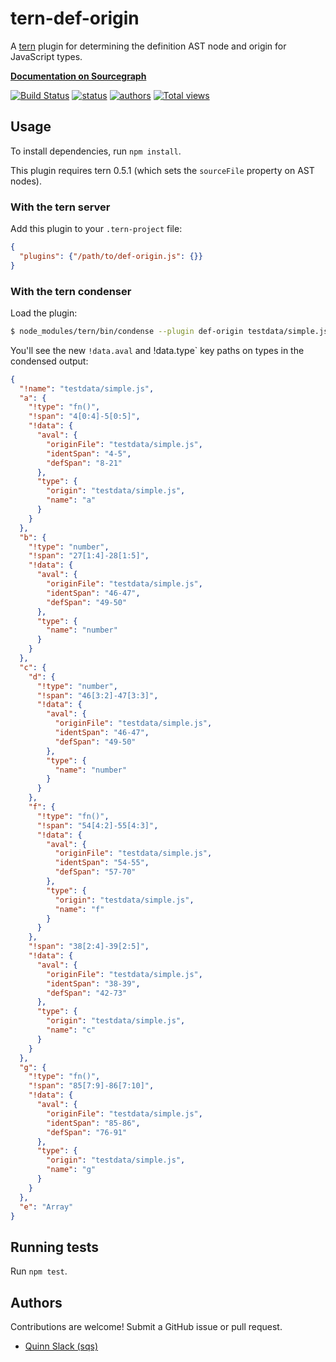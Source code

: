 # tern-def-origin

A [tern](http://ternjs.net) plugin for determining the definition AST node and
origin for JavaScript types.


**[Documentation on Sourcegraph](https://sourcegraph.com/github.com/sourcegraph/tern-def-origin)**

[![Build Status](https://travis-ci.org/sourcegraph/tern-def-origin.png?branch=master)](https://travis-ci.org/sourcegraph/tern-def-origin)
[![status](https://sourcegraph.com/api/repos/github.com/sourcegraph/tern-def-origin/badges/status.png)](https://sourcegraph.com/github.com/sourcegraph/tern-def-origin)
[![authors](https://sourcegraph.com/api/repos/github.com/sourcegraph/tern-def-origin/badges/authors.png)](https://sourcegraph.com/github.com/sourcegraph/tern-def-origin)
[![Total views](https://sourcegraph.com/api/repos/github.com/sourcegraph/tern-def-origin/counters/views.png)](https://sourcegraph.com/github.com/sourcegraph/tern-def-origin)


## Usage

To install dependencies, run `npm install`.

This plugin requires tern 0.5.1 (which sets the `sourceFile` property on AST nodes).


### With the tern server

Add this plugin to your `.tern-project` file:

```json
{
  "plugins": {"/path/to/def-origin.js": {}}
}
```

### With the tern condenser

Load the plugin:

```bash
$ node_modules/tern/bin/condense --plugin def-origin testdata/simple.js
```

You'll see the new `!data.aval` and !data.type` key paths on types in the
condensed output:

```json
{
  "!name": "testdata/simple.js",
  "a": {
    "!type": "fn()",
    "!span": "4[0:4]-5[0:5]",
    "!data": {
      "aval": {
        "originFile": "testdata/simple.js",
        "identSpan": "4-5",
        "defSpan": "8-21"
      },
      "type": {
        "origin": "testdata/simple.js",
        "name": "a"
      }
    }
  },
  "b": {
    "!type": "number",
    "!span": "27[1:4]-28[1:5]",
    "!data": {
      "aval": {
        "originFile": "testdata/simple.js",
        "identSpan": "46-47",
        "defSpan": "49-50"
      },
      "type": {
        "name": "number"
      }
    }
  },
  "c": {
    "d": {
      "!type": "number",
      "!span": "46[3:2]-47[3:3]",
      "!data": {
        "aval": {
          "originFile": "testdata/simple.js",
          "identSpan": "46-47",
          "defSpan": "49-50"
        },
        "type": {
          "name": "number"
        }
      }
    },
    "f": {
      "!type": "fn()",
      "!span": "54[4:2]-55[4:3]",
      "!data": {
        "aval": {
          "originFile": "testdata/simple.js",
          "identSpan": "54-55",
          "defSpan": "57-70"
        },
        "type": {
          "origin": "testdata/simple.js",
          "name": "f"
        }
      }
    },
    "!span": "38[2:4]-39[2:5]",
    "!data": {
      "aval": {
        "originFile": "testdata/simple.js",
        "identSpan": "38-39",
        "defSpan": "42-73"
      },
      "type": {
        "origin": "testdata/simple.js",
        "name": "c"
      }
    }
  },
  "g": {
    "!type": "fn()",
    "!span": "85[7:9]-86[7:10]",
    "!data": {
      "aval": {
        "originFile": "testdata/simple.js",
        "identSpan": "85-86",
        "defSpan": "76-91"
      },
      "type": {
        "origin": "testdata/simple.js",
        "name": "g"
      }
    }
  },
  "e": "Array"
}
```


## Running tests

Run `npm test`.


## Authors

Contributions are welcome! Submit a GitHub issue or pull request.

* [Quinn Slack (sqs)](https://sourcegraph.com/sqs)
